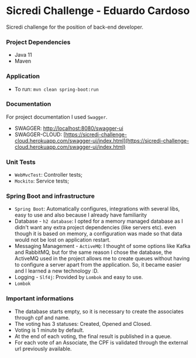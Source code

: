 # Sicredi Challenge - Eduardo Cardoso
Sicredi challenge for the position of back-end developer.

### Project Dependencies
- Java 11
- Maven

### Application
- To run: ``mvn clean spring-boot:run``

### Documentation
For project documentation I used ``Swagger``.

- SWAGGER: [http://localhost:8080/swagger-ui](http://localhost:8080/swagger-ui)
- SWAGGER-CLOUD: [https://sicredi-challenge-cloud.herokuapp.com/swagger-ui/index.html](https://sicredi-challenge-cloud.herokuapp.com/swagger-ui/index.html)

### Unit Tests
- ``WebMvcTest``: Controller tests;
- ``Mockito``: Service tests;

### Spring Boot and infrastructure
- ``Spring Boot``: Automatically configures, integrations with several libs, easy to use and also because I already have familiarity
- Database - ``h2 database``: I opted for a memory managed database as I didn't want any extra project dependencies (like servers etc). even though it is based on memory, a configuration was made so that data would not be lost on application restart.
- Messaging Management - ``ActiveMQ``: I thought of some options like Kafka and RabbitMQ, but for the same reason I chose the database, the ActiveMQ used in the project allows me to create queues without having to configure a server apart from the application. So, it became easier and I learned a new technology :D.
- Logging - ``Slf4j``: Provided by ``Lombok`` and easy to use. 
- ``Lombok``

### Important informations
- The database starts empty, so it is necessary to create the associates through cpf and name.
- The voting has 3 statuses: Created, Opened and Closed.
- Voting is 1 minute by default.
- At the end of each voting, the final result is published in a queue.
- For each vote of an Associate, the CPF is validated through the external url previously available.
